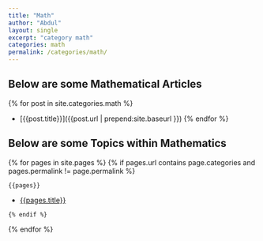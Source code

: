 ```yaml
---
title: "Math"
author: "Abdul"
layout: single
excerpt: "category math"
categories: math
permalink: /categories/math/
---
```

## Below are some Mathematical Articles
  {% for post in site.categories.math %}

  *   [{{post.title}}]({{post.url | prepend:site.baseurl }})
  {% endfor %}

## Below are some Topics within Mathematics
  {% for pages in site.pages %}
    {% if pages.url contains page.categories and pages.permalink != page.permalink %}

    {{pages}}

  *   [{{pages.title}}]({{pages.url}})

    {% endif %}
  {% endfor %}
